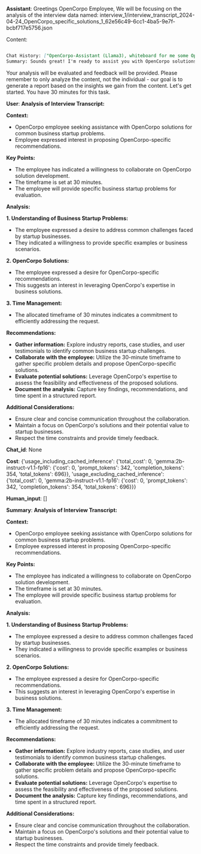 **Assistant**: Greetings OpenCorpo Employee, We will be focusing on the analysis of the interview data named: interview_1/interview_transcript_2024-04-24_OpenCorpo_specific_solutions_1_62e56c49-6cc1-4ba5-9e7f-bcbf717e5756.json 


 Content: 

 ```md

 Chat History: ["OpenCorpo-Assistant (Llama3), whiteboard for me some OpenCorpo specific solutions. Propose a solution for common business startup problems. I will evaluate your answers and give my feedback, then propose a problem to you. You will answer and I will evaluate. Let's now begin. You have 30 minutes.", "Sounds great! I'm ready to assist you with OpenCorpo solutions. Please let me know the common business startup problems you'd like to tackle within the next 30 minutes, and I will provide helpful OpenCorpo recommendations."] 
 Summary: Sounds great! I'm ready to assist you with OpenCorpo solutions. Please let me know the common business startup problems you'd like to tackle within the next 30 minutes, and I will provide helpful OpenCorpo recommendations. 
``` 


 Your analysis will be evaluated and feedback will be provided. Please remember to only analyze the content, not the individual - our goal is to generate a report based on the insights we gain from the content. Let's get started. You have 30 minutes for this task.

**User**: **Analysis of Interview Transcript:**

**Context:**

* OpenCorpo employee seeking assistance with OpenCorpo solutions for common business startup problems.
* Employee expressed interest in proposing OpenCorpo-specific recommendations.

**Key Points:**

* The employee has indicated a willingness to collaborate on OpenCorpo solution development.
* The timeframe is set at 30 minutes.
* The employee will provide specific business startup problems for evaluation.

**Analysis:**

**1. Understanding of Business Startup Problems:**

* The employee expressed a desire to address common challenges faced by startup businesses.
* They indicated a willingness to provide specific examples or business scenarios.

**2. OpenCorpo Solutions:**

* The employee expressed a desire for OpenCorpo-specific recommendations.
* This suggests an interest in leveraging OpenCorpo's expertise in business solutions.

**3. Time Management:**

* The allocated timeframe of 30 minutes indicates a commitment to efficiently addressing the request.

**Recommendations:**

* **Gather information:** Explore industry reports, case studies, and user testimonials to identify common business startup challenges.
* **Collaborate with the employee:** Utilize the 30-minute timeframe to gather specific problem details and propose OpenCorpo-specific solutions.
* **Evaluate potential solutions:** Leverage OpenCorpo's expertise to assess the feasibility and effectiveness of the proposed solutions.
* **Document the analysis:** Capture key findings, recommendations, and time spent in a structured report.

**Additional Considerations:**

* Ensure clear and concise communication throughout the collaboration.
* Maintain a focus on OpenCorpo's solutions and their potential value to startup businesses.
* Respect the time constraints and provide timely feedback.

**Chat_id**: None

**Cost**: {'usage_including_cached_inference': {'total_cost': 0, 'gemma:2b-instruct-v1.1-fp16': {'cost': 0, 'prompt_tokens': 342, 'completion_tokens': 354, 'total_tokens': 696}}, 'usage_excluding_cached_inference': {'total_cost': 0, 'gemma:2b-instruct-v1.1-fp16': {'cost': 0, 'prompt_tokens': 342, 'completion_tokens': 354, 'total_tokens': 696}}}

**Human_input**: []

**Summary**: **Analysis of Interview Transcript:**

**Context:**

* OpenCorpo employee seeking assistance with OpenCorpo solutions for common business startup problems.
* Employee expressed interest in proposing OpenCorpo-specific recommendations.

**Key Points:**

* The employee has indicated a willingness to collaborate on OpenCorpo solution development.
* The timeframe is set at 30 minutes.
* The employee will provide specific business startup problems for evaluation.

**Analysis:**

**1. Understanding of Business Startup Problems:**

* The employee expressed a desire to address common challenges faced by startup businesses.
* They indicated a willingness to provide specific examples or business scenarios.

**2. OpenCorpo Solutions:**

* The employee expressed a desire for OpenCorpo-specific recommendations.
* This suggests an interest in leveraging OpenCorpo's expertise in business solutions.

**3. Time Management:**

* The allocated timeframe of 30 minutes indicates a commitment to efficiently addressing the request.

**Recommendations:**

* **Gather information:** Explore industry reports, case studies, and user testimonials to identify common business startup challenges.
* **Collaborate with the employee:** Utilize the 30-minute timeframe to gather specific problem details and propose OpenCorpo-specific solutions.
* **Evaluate potential solutions:** Leverage OpenCorpo's expertise to assess the feasibility and effectiveness of the proposed solutions.
* **Document the analysis:** Capture key findings, recommendations, and time spent in a structured report.

**Additional Considerations:**

* Ensure clear and concise communication throughout the collaboration.
* Maintain a focus on OpenCorpo's solutions and their potential value to startup businesses.
* Respect the time constraints and provide timely feedback.

